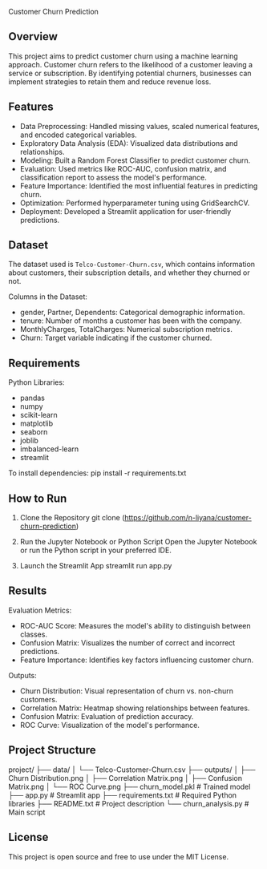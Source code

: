 Customer Churn Prediction

Overview
--------
This project aims to predict customer churn using a machine learning approach. Customer churn refers to the likelihood of a customer leaving a service or subscription. By identifying potential churners, businesses can implement strategies to retain them and reduce revenue loss.

Features
--------
- Data Preprocessing: Handled missing values, scaled numerical features, and encoded categorical variables.
- Exploratory Data Analysis (EDA): Visualized data distributions and relationships.
- Modeling: Built a Random Forest Classifier to predict customer churn.
- Evaluation: Used metrics like ROC-AUC, confusion matrix, and classification report to assess the model's performance.
- Feature Importance: Identified the most influential features in predicting churn.
- Optimization: Performed hyperparameter tuning using GridSearchCV.
- Deployment: Developed a Streamlit application for user-friendly predictions.

Dataset
-------
The dataset used is `Telco-Customer-Churn.csv`, which contains information about customers, their subscription details, and whether they churned or not.

Columns in the Dataset:
- gender, Partner, Dependents: Categorical demographic information.
- tenure: Number of months a customer has been with the company.
- MonthlyCharges, TotalCharges: Numerical subscription metrics.
- Churn: Target variable indicating if the customer churned.

Requirements
------------
Python Libraries:
- pandas
- numpy
- scikit-learn
- matplotlib
- seaborn
- joblib
- imbalanced-learn
- streamlit

To install dependencies:
pip install -r requirements.txt

How to Run
----------
1. Clone the Repository
   git clone (https://github.com/n-liyana/customer-churn-prediction)

2. Run the Jupyter Notebook or Python Script
   Open the Jupyter Notebook or run the Python script in your preferred IDE.

3. Launch the Streamlit App
   streamlit run app.py

Results
-------
Evaluation Metrics:
- ROC-AUC Score: Measures the model's ability to distinguish between classes.
- Confusion Matrix: Visualizes the number of correct and incorrect predictions.
- Feature Importance: Identifies key factors influencing customer churn.

Outputs:
- Churn Distribution: Visual representation of churn vs. non-churn customers.
- Correlation Matrix: Heatmap showing relationships between features.
- Confusion Matrix: Evaluation of prediction accuracy.
- ROC Curve: Visualization of the model's performance.

Project Structure
-----------------
project/
├── data/
│   └── Telco-Customer-Churn.csv
├── outputs/
│   ├── Churn Distribution.png
│   ├── Correlation Matrix.png
│   ├── Confusion Matrix.png
│   └── ROC Curve.png
├── churn_model.pkl         # Trained model
├── app.py                  # Streamlit app
├── requirements.txt        # Required Python libraries
├── README.txt              # Project description
└── churn_analysis.py       # Main script

License
-------
This project is open source and free to use under the MIT License.
